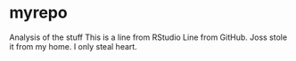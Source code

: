 # myrepo
Analysis of the stuff
This is a line from RStudio
Line from GitHub.
Joss stole it from my home.
I only steal heart.
